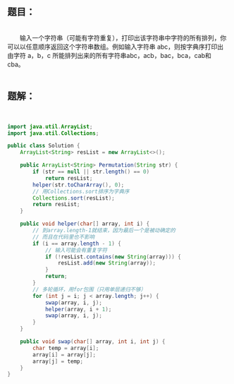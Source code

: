 &emsp;  
&emsp;  
## 题目：&emsp;  
&emsp;  
​&emsp;&emsp;输入一个字符串（可能有字符重复），打印出该字符串中字符的所有排列，你可以以任意顺序返回这个字符串数组。例如输入字符串 abc，则按字典序打印出由字符 a，b，c 所能排列出来的所有字符串abc，acb，bac，bca，cab和 cba。&emsp;  
&emsp;  
## 题解：&emsp;  
&emsp;  
```java
import java.util.ArrayList;
import java.util.Collections;

public class Solution {
    ArrayList<String> resList = new ArrayList<>();

    public ArrayList<String> Permutation(String str) {
        if (str == null || str.length() == 0) 
            return resList;
        helper(str.toCharArray(), 0);
        // 用Collections.sort排序为字典序
        Collections.sort(resList);
        return resList;
    }

    public void helper(char[] array, int i) {
        // 到array.length-1就结束，因为最后一个是被动确定的
        // 而且在代码里也不影响
        if (i == array.length - 1) {
            // 输入可能会有重复字符
            if (!resList.contains(new String(array))) {
                resList.add(new String(array));
            }
            return;
        }
        // 多轮循环，用for包围（只用单层递归不够）
        for (int j = i; j < array.length; j++) {
            swap(array, i, j);
            helper(array, i + 1);
            swap(array, i, j);
        }
    }

    public void swap(char[] array, int i, int j) {
        char temp = array[i];
        array[i] = array[j];
        array[j] = temp;
    }
}
```
&emsp;  
&emsp;  
